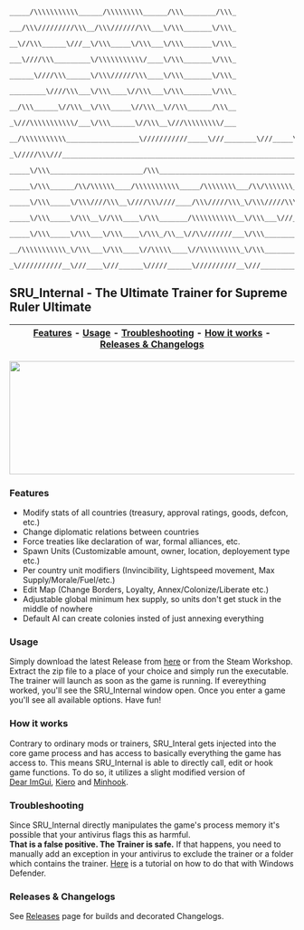 ```
                         _____/\\\\\\\\\\\______/\\\\\\\\\______/\\\________/\\\_
                          ___/\\\/////////\\\__/\\\///////\\\___\/\\\_______\/\\\_
                           __\//\\\______\///__\/\\\_____\/\\\___\/\\\_______\/\\\_
                            ___\////\\\_________\/\\\\\\\\\\\/____\/\\\_______\/\\\_
                             ______\////\\\______\/\\\//////\\\____\/\\\_______\/\\\_
                              _________\////\\\___\/\\\____\//\\\___\/\\\_______\/\\\_
                               __/\\\______\//\\\__\/\\\_____\//\\\__\//\\\______/\\\__
                                _\///\\\\\\\\\\\/___\/\\\______\//\\\__\///\\\\\\\\\/___
    __/\\\\\\\\\\\__________________\///////////_____\///________\///_____\/////////______________________/\\\\\\____
     _\/////\\\///________________________________________________________________________________________\////\\\____
      _____\/\\\_______________________/\\\___________________________________________________________________\/\\\____
       _____\/\\\______/\\/\\\\\\____/\\\\\\\\\\\_____/\\\\\\\\___/\\/\\\\\\\___/\\/\\\\\\____/\\\\\\\\\_______\/\\\____
        _____\/\\\_____\/\\\////\\\__\////\\\////____/\\\/////\\\_\/\\\/////\\\_\/\\\////\\\__\////////\\\______\/\\\____
         _____\/\\\_____\/\\\__\//\\\____\/\\\_______/\\\\\\\\\\\__\/\\\___\///__\/\\\__\//\\\___/\\\\\\\\\\_____\/\\\____
          _____\/\\\_____\/\\\___\/\\\____\/\\\_/\\__\//\\///////___\/\\\_________\/\\\___\/\\\__/\\\/////\\\_____\/\\\____
           __/\\\\\\\\\\\_\/\\\___\/\\\____\//\\\\\____\//\\\\\\\\\\_\/\\\_________\/\\\___\/\\\_\//\\\\\\\\/\\__/\\\\\\\\\_
            _\///////////__\///____\///______\/////______\//////////__\///__________\///____\///___\////////\//__\/////////__
```          

## SRU_Internal - The **Ultimate** Trainer for Supreme Ruler Ultimate

| [Features](#features) - [Usage](#usage) - [Troubleshooting](#troubleshooting) - [How it works](#how-it-works) - [Releases & Changelogs](#releases--changelogs)|
:----------------------------------------------------------: |

<img src="https://bruh.games/internal/sru/github/main.png" width="600" height="200" />

### Features
- Modify stats of all countries (treasury, approval ratings, goods, defcon, etc.)
- Change diplomatic relations between countries
- Force treaties like declaration of war, formal alliances, etc.
- Spawn Units (Customizable amount, owner, location, deployement type etc.)
- Per country unit modifiers (Invincibility, Lightspeed movement, Max Supply/Morale/Fuel/etc.)
- Edit Map (Change Borders, Loyalty, Annex/Colonize/Liberate etc.)
- Adjustable global minimum hex supply, so units don't get stuck in the middle of nowhere
- Default AI can create colonies insted of just annexing everything

### Usage
Simply download the latest Release from [here](https://github.com/C0dingschmuser/SRU_Internal/releases) or from the Steam Workshop.
Extract the zip file to a place of your choice and simply run the executable. The trainer will launch as soon as the game is running.
If evereything worked, you'll see the SRU_Internal window open. Once you enter a game you'll see all available options. Have fun!

### How it works
Contrary to ordinary mods or trainers, SRU_Interal gets injected into the core game process and has access to basically everything the game has access to. This means SRU_Internal is able to directly call, edit or hook game functions. To do so, it utilizes a slight modified version of <br> [Dear ImGui](https://github.com/ocornut/imgui), [Kiero](https://github.com/Rebzzel/kiero) and [Minhook](https://github.com/TsudaKageyu/minhook).

### Troubleshooting
Since SRU_Internal directly manipulates the game's process memory it's possible that your antivirus flags this as harmful.<br>
**That is a false positive. The Trainer is safe.** If that happens, you need to manually add an exception in your antivirus to exclude the trainer or a folder which contains the trainer. [Here](https://support.microsoft.com/en-us/windows/add-an-exclusion-to-windows-security-811816c0-4dfd-af4a-47e4-c301afe13b26) is a tutorial on how to do that with Windows Defender.

### Releases & Changelogs
See [Releases](https://github.com/C0dingschmuser/SRU_Internal/releases) page for builds and decorated Changelogs. 